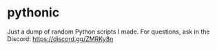 # pythonic

Just a dump of random Python scripts I made.
For questions, ask in the Discord: https://discord.gg/ZMRKy8n
